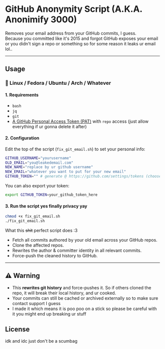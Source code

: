 # GitHub Anonymity Script (A.K.A. Anonimify 3000)

Removes your email address from your GitHub commits, I guess.  
Because you committed like it's 2015 and forgot GitHub exposes your email or you didn't sign a repo or something so for some reason it leaks ur email lol..

---

## Usage  
### 🐧 Linux / Fedora / Ubuntu / Arch / Whatever

#### 1. Requirements

- `bash`
- `jq`
- `git`
- [A GitHub Personal Access Token (PAT)](https://github.com/settings/tokens) with `repo` access (just allow everything if ur gonna delete it after)

#### 2. Configuration

Edit the top of the script (`fix_git_email.sh`) to set your personal info:

```bash
GITHUB_USERNAME="yourusername"
OLD_EMAIL="you@leakedemail.com"
NEW_NAME="replace by ur github username"
NEW_EMAIL="whatever you want to put for your new email"
GITHUB_TOKEN="" # generate @ https://github.com/settings/tokens (choose classic)
````

You can also export your token:

```bash
export GITHUB_TOKEN=your_github_token_here
```

#### 3. Run the script yes finally privacy yay

```bash
chmod +x fix_git_email.sh
./fix_git_email.sh
```

What this ~~shit~~ perfect script does :3

* Fetch all commits authored by your old email across your GitHub repos.
* Clone the affected repos.
* Rewrites the author & committer identity in all relevant commits.
* Force-push the cleaned history to GitHub.

---

## ⚠️ Warning

* This **rewrites git history** and force-pushes it. So if others cloned the repo, it will break their local history, and ur cooked.
* Your commits can still be cached or archived externally so to make sure contact support I guess
* I made it which means it is poo poo on a stick so please be careful with it you might end up breaking ur stuff

## License

idk and idc just don't be a scumbag
